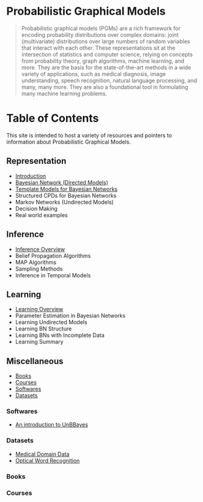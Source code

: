 # Probabilistic Graphical Models

> Probabilistic graphical models (PGMs) are a rich framework for encoding probability distributions over complex domains: joint (multivariate) distributions over large numbers of random variables that interact with each other. These representations sit at the intersection of statistics and computer science, relying on concepts from probability theory, graph algorithms, machine learning, and more. They are the basis for the state-of-the-art methods in a wide variety of applications, such as medical diagnosis, image understanding, speech recognition, natural language processing, and many, many more. They are also a foundational tool in formulating many machine learning problems.

# Table of Contents

This site is intended to host a variety of resources and pointers to information about Probabilistic Graphical Models. 

## Representation 

* [Introduction](representation.md)
* [Bayesian Network (Directed Models)](representation_bayesian_network.md)
* [Template Models for Bayesian Networks](representation_template_models.md)
* Structured CPDs for Bayesian Networks
* Markov Networks (Undirected Models)
* Decision Making
* Real world examples

## Inference

* [Inference Overview](inference.md)
* Belief Propagation Algorithms
* MAP Algorithms
* Sampling Methods
* Inference in Temporal Models

## Learning

* [Learning Overview](learning.md)
* Parameter Estimation in Bayesian Networks
* Learning Undirected Models
* Learning BN Structure
* Learning BNs with Incomplete Data
* Learning Summary

## Miscellaneous 

* [Books](#books)
* [Courses](#courses)
* [Softwares](#softwares)
* [Datasets](#datasets)

### Softwares

* [An introduction to UnBBayes](software_unbbayes.md)

### Datasets

* [Medical Domain Data](data_medical_domain.md)
* [Optical Word Recognition](data_owc.md)

### Books

<div class="books" gid="1SXZ-l3QP7B7WBwGnFo6_J30OxAKeCAfkyDxDeVzg3JA"></div>
<div class="clearfix"></div>

### Courses

<div class="courses" gid="1luI7koJBSKX_eyf9PHyhDQ2d4UM4yGjvJGSlgYAZqOg"></div>

